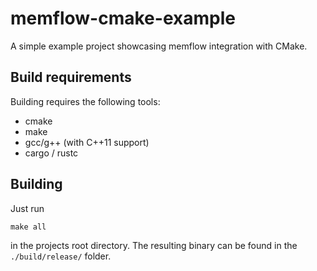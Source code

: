 # memflow-cmake-example

A simple example project showcasing memflow integration with CMake.

## Build requirements

Building requires the following tools:
- cmake
- make
- gcc/g++ (with C++11 support)
- cargo / rustc

## Building

Just run

```make all```

in the projects root directory.
The resulting binary can be found in the `./build/release/` folder.
